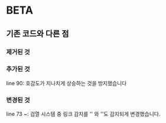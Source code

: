 # BETA
## 기존 코드와 다른 점
### 제거된 것

### 추가된 것
line 90: 호감도가 지나치게 상승하는 것을 방지했습니다
### 변경된 것
line 73 ~: 검열 시스템 중 링크 감지를 '[]()' 와 '[](<>)'도 감지되게 변경했습니다.